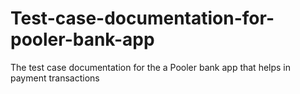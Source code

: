# Test-case-documentation-for-pooler-bank-app
The test case documentation for the a Pooler bank app that helps in payment transactions 
